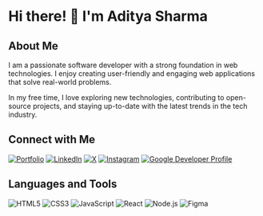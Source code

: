 # Hi there! 👋 I'm Aditya Sharma

## About Me
<p>
I am a passionate software developer with a strong foundation in web technologies. I enjoy creating user-friendly and engaging web applications that solve real-world problems.
</p>
<p>
In my free time, I love exploring new technologies, contributing to open-source projects, and staying up-to-date with the latest trends in the tech industry.
</p>

## Connect with Me
[![Portfolio](https://img.shields.io/badge/Portfolio-adisbio-brightgreen?style=flat-square&logo=vercel&logoColor=white)](https://adisbio.vercel.app)
[![LinkedIn](https://img.shields.io/badge/LinkedIn-aditya--sharma-blue?style=flat-square&logo=linkedin)](https://linkedin.com/in/aditya-sharma-334528296)
[![X](https://img.shields.io/badge/X-adityas47782205-blue?style=flat-square&logo=twitter)](https://x.com/adityas47782205)
[![Instagram](https://img.shields.io/badge/Instagram-adi__sharma__2003-blue?style=flat-square&logo=instagram)](https://instagram.com/adi_sharma_2003)
[![Google Developer Profile](https://img.shields.io/badge/Google%20Developer%20Profile-Adisha-yellow?style=flat-square&logo=google&logoColor=white)](https://g.dev/Adisha)

## Languages and Tools
![HTML5](https://img.shields.io/badge/-HTML5-E34F26?style=flat-square&logo=html5&logoColor=ffffff)
![CSS3](https://img.shields.io/badge/-CSS3-1572B6?style=flat-square&logo=css3&logoColor=ffffff)
![JavaScript](https://img.shields.io/badge/-JavaScript-F7DF1E?style=flat-square&logo=javascript&logoColor=black)
![React](https://img.shields.io/badge/-React-61DAFB?style=flat-square&logo=react&logoColor=ffffff)
![Node.js](https://img.shields.io/badge/-Node.js-339933?style=flat-square&logo=nodejs&logoColor=ffffff)
![Figma](https://img.shields.io/badge/-Figma-F24E1E?style=flat-square&logo=figma&logoColor=white)
